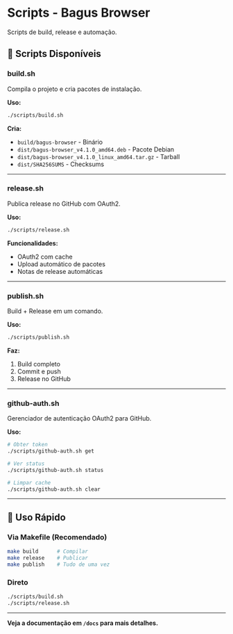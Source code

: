 # Scripts - Bagus Browser

Scripts de build, release e automação.

## 📜 Scripts Disponíveis

### build.sh
Compila o projeto e cria pacotes de instalação.

**Uso:**
```bash
./scripts/build.sh
```

**Cria:**
- `build/bagus-browser` - Binário
- `dist/bagus-browser_v4.1.0_amd64.deb` - Pacote Debian
- `dist/bagus-browser_v4.1.0_linux_amd64.tar.gz` - Tarball
- `dist/SHA256SUMS` - Checksums

---

### release.sh
Publica release no GitHub com OAuth2.

**Uso:**
```bash
./scripts/release.sh
```

**Funcionalidades:**
- OAuth2 com cache
- Upload automático de pacotes
- Notas de release automáticas

---

### publish.sh
Build + Release em um comando.

**Uso:**
```bash
./scripts/publish.sh
```

**Faz:**
1. Build completo
2. Commit e push
3. Release no GitHub

---

### github-auth.sh
Gerenciador de autenticação OAuth2 para GitHub.

**Uso:**
```bash
# Obter token
./scripts/github-auth.sh get

# Ver status
./scripts/github-auth.sh status

# Limpar cache
./scripts/github-auth.sh clear
```

---

## 🚀 Uso Rápido

### Via Makefile (Recomendado)
```bash
make build      # Compilar
make release    # Publicar
make publish    # Tudo de uma vez
```

### Direto
```bash
./scripts/build.sh
./scripts/release.sh
```

---

**Veja a documentação em `/docs` para mais detalhes.**
